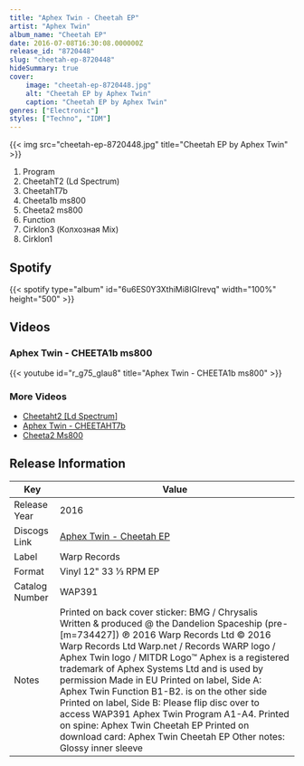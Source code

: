 ```yaml
---
title: "Aphex Twin - Cheetah EP"
artist: "Aphex Twin"
album_name: "Cheetah EP"
date: 2016-07-08T16:30:08.000000Z
release_id: "8720448"
slug: "cheetah-ep-8720448"
hideSummary: true
cover:
    image: "cheetah-ep-8720448.jpg"
    alt: "Cheetah EP by Aphex Twin"
    caption: "Cheetah EP by Aphex Twin"
genres: ["Electronic"]
styles: ["Techno", "IDM"]
---
```


{{< img src="cheetah-ep-8720448.jpg" title="Cheetah EP by Aphex Twin" >}}

<!-- section break -->

1. Program
2. CheetahT2 (Ld Spectrum)
3. CheetahT7b
4. Cheeta1b ms800
5. Cheeta2 ms800
6. Function
7. Cirklon3 (Колхозная Mix)
8. Cirklon1

<!-- section break -->


## Spotify
{{< spotify type="album" id="6u6ES0Y3XthiMi8IGIrevq" width="100%" height="500" >}}



## Videos
### Aphex Twin - CHEETA1b ms800
{{< youtube id="r_g75_gIau8" title="Aphex Twin - CHEETA1b ms800" >}}<br>

### More Videos

- [Cheetaht2 [Ld Spectrum]](https://www.youtube.com/watch?v=3fYeGslglCc)
- [Aphex Twin - CHEETAHT7b](https://www.youtube.com/watch?v=cJcHE1C0BWQ)
- [Cheeta2 Ms800](https://www.youtube.com/watch?v=n-EsxoAtzw0)


## Release Information
|  Key           | Value                                                |
| ---------------| ---------------------------------------------------- |
| Release Year   | 2016                                   |
| Discogs Link   | [Aphex Twin - Cheetah EP](https://www.discogs.com/release/8720448-Aphex-Twin-Cheetah-EP) |
| Label          | Warp Records |
| Format         | Vinyl 12" 33 ⅓ RPM EP |
| Catalog Number | WAP391 |
| Notes | Printed on back cover sticker: BMG / Chrysalis Written & produced @ the Dandelion Spaceship (pre-[m=734427]) ℗ 2016 Warp Records Ltd © 2016 Warp Records Ltd Warp.net / Records WARP logo / Aphex Twin logo / MITDR Logo™️ Aphex is a registered trademark of Aphex Systems Ltd and is used by permission Made in EU  Printed on label, Side A: Aphex Twin Function B1-B2. is on the other side  Printed on label, Side B: Please flip disc over to access WAP391 Aphex Twin Program A1-A4.  Printed on spine:  Aphex Twin Cheetah EP  Printed on download card: Aphex Twin Cheetah EP  Other notes: Glossy inner sleeve |